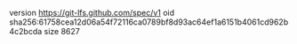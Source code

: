 version https://git-lfs.github.com/spec/v1
oid sha256:61758cea12d06a54f72116ca0789bf8d93ac64ef1a6151b4061cd962b4c2bcda
size 8627
